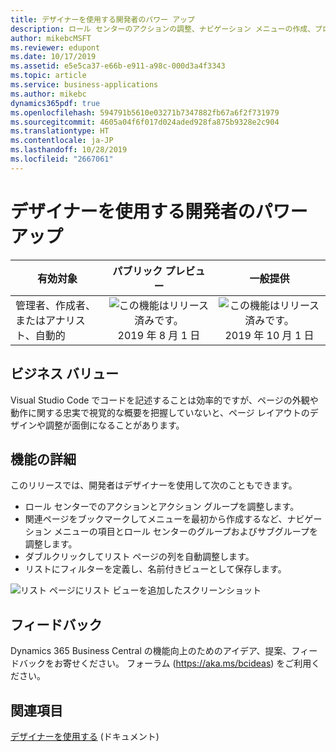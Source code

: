 ```yaml
---
title: デザイナーを使用する開発者のパワー アップ
description: ロール センターのアクションの調整、ナビゲーション メニューの作成、プロファイルのカスタマイズにより、デザイナーの機能を強化します。
author: mikebcMSFT
ms.reviewer: edupont
ms.date: 10/17/2019
ms.assetid: e5e5ca37-e66b-e911-a98c-000d3a4f3343
ms.topic: article
ms.service: business-applications
ms.author: mikebc
dynamics365pdf: true
ms.openlocfilehash: 594791b5610e03271b7347882fb67a6f2f731979
ms.sourcegitcommit: 4605a04f6f017d024aded928fa875b9328e2c904
ms.translationtype: HT
ms.contentlocale: ja-JP
ms.lasthandoff: 10/28/2019
ms.locfileid: "2667061"
---
```

# <a name="more-power-to-developers-using-designer"></a>デザイナーを使用する開発者のパワー アップ


| 有効対象    |  パブリック プレビュー | 一般提供 | 
| ---------- | :----------: |:----------: |
|管理者、作成者、またはアナリスト、自動的|![この機能はリリース済みです。](/dynamics365-release-plan/media/green-checkmark.png "この機能はリリース済みです。") 2019 年 8 月 1 日| ![この機能はリリース済みです。](/dynamics365-release-plan/media/green-checkmark.png "この機能はリリース済みです。") 2019 年 10 月 1 日|


## <a name="business-value"></a>ビジネス バリュー
<!-- bv start -->
Visual Studio Code でコードを記述することは効率的ですが、ページの外観や動作に関する忠実で視覚的な概要を把握していないと、ページ レイアウトのデザインや調整が面倒になることがあります。
<!-- bv end -->



## <a name="feature-details"></a>機能の詳細
<!--feature detail start -->
このリリースでは、開発者はデザイナーを使用して次のこともできます。

 - ロール センターでのアクションとアクション グループを調整します。
 - 関連ページをブックマークしてメニューを最初から作成するなど、ナビゲーション メニューの項目とロール センターのグループおよびサブグループを調整します。
 - ダブルクリックしてリスト ページの列を自動調整します。
 - リストにフィルターを定義し、名前付きビューとして保存します。
 
![リスト ページにリスト ビューを追加したスクリーンショット](media/designer-3000x2000.png "リスト ページにリスト ビューを追加したスクリーンショット")
<!--feature detail end -->






## <a name="tell-us-what-you-think"></a>フィードバック
Dynamics 365 Business Central の機能向上のためのアイデア、提案、フィードバックをお寄せください。 フォーラム (https://aka.ms/bcideas) をご利用ください。




## <a name="see-also"></a>関連項目

[デザイナーを使用する](https://docs.microsoft.com/dynamics365/business-central/dev-itpro/developer/devenv-inclient-designer) (ドキュメント)
